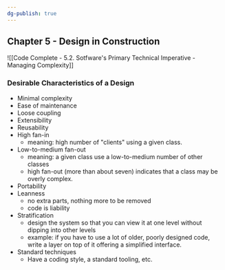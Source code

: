 ```yaml
---
dg-publish: true
---
```

## Chapter 5 - Design in Construction

![[Code Complete - 5.2. Sotfware's Primary Technical Imperative - Managing Complexity]]

### Desirable Characteristics of a Design

- Minimal complexity
- Ease of maintenance
- Loose coupling
- Extensibility
- Reusability
- High fan-in
    - meaning: high number of "clients" using a given class.
- Low-to-medium fan-out
    - meaning: a given class use a low-to-medium number of other classes
    - high fan-out (more than about seven) indicates that a class may be overly complex.
- Portability
- Leanness
    - no extra parts, nothing more to be removed
    - code is liability
- Stratification
    - design the system so that you can view it at one level without dipping into other levels
    - example: if you have to use a lot of older, poorly designed code, write a layer on top of it offering a simplified interface.
- Standard techniques
    - Have a coding style, a standard tooling, etc.


